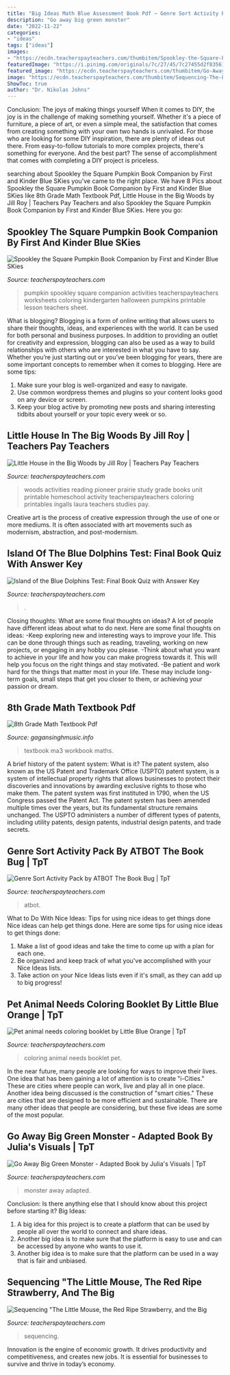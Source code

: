 ```yaml
---
title: "Big Ideas Math Blue Assessment Book Pdf ~ Genre Sort Activity Pack By Atbot The Book Bug"
description: "Go away big green monster"
date: "2022-11-22"
categories:
- "ideas"
tags: ["ideas"]
images:
- "https://ecdn.teacherspayteachers.com/thumbitem/Spookley-the-Square-Pumpkin-Book-Companion-1480175-1502785511/original-1480175-3.jpg"
featuredImage: "https://i.pinimg.com/originals/7c/27/45/7c27455d2f83561441069117ecdbf9ad.jpg"
featured_image: "https://ecdn.teacherspayteachers.com/thumbitem/Go-Away-Big-Green-Monster-Adapted-Book-3447804-1508950384/original-3447804-1.jpg"
image: "https://ecdn.teacherspayteachers.com/thumbitem/Sequencing-The-Little-Mouse-the-Red-Ripe-Strawberry-and-the-Big-Hungry-Bear-1587658488/original-626360-3.jpg"
ShowToc: true
author: "Dr. Nikolas Johns"
---
```



Conclusion: The joys of making things yourself
When it comes to DIY, the joy is in the challenge of making something yourself. Whether it's a piece of furniture, a piece of art, or even a simple meal, the satisfaction that comes from creating something with your own two hands is unrivaled.
For those who are looking for some DIY inspiration, there are plenty of ideas out there. From easy-to-follow tutorials to more complex projects, there's something for everyone. And the best part? The sense of accomplishment that comes with completing a DIY project is priceless.

	

		
searching about Spookley the Square Pumpkin Book Companion by First and Kinder Blue SKies you've came to the right place. We have 8 Pics about Spookley the Square Pumpkin Book Companion by First and Kinder Blue SKies like 8th Grade Math Textbook Pdf, Little House in the Big Woods by Jill Roy | Teachers Pay Teachers and also Spookley the Square Pumpkin Book Companion by First and Kinder Blue SKies. Here you go:
		
    
## Spookley The Square Pumpkin Book Companion By First And Kinder Blue SKies

<img loading=lazy src="https://ecdn.teacherspayteachers.com/thumbitem/Spookley-the-Square-Pumpkin-Book-Companion-1480175-1502785511/original-1480175-3.jpg" onerror="this.onerror=null;this.src='https://tse1.mm.bing.net/th?id=OIP.v7eXvRCOZrUMVQ3gVoRB3wAAAA&amp;pid=15.1';" alt="Spookley the Square Pumpkin Book Companion by First and Kinder Blue SKies">

_Source: teacherspayteachers.com_

>pumpkin spookley square companion activities teacherspayteachers worksheets coloring kindergarten halloween pumpkins printable lesson teachers sheet. 

	

What is blogging?
Blogging is a form of online writing that allows users to share their thoughts, ideas, and experiences with the world. It can be used for both personal and business purposes. In addition to providing an outlet for creativity and expression, blogging can also be used as a way to build relationships with others who are interested in what you have to say.
Whether you’re just starting out or you’ve been blogging for years, there are some important concepts to remember when it comes to blogging. Here are some tips:

1. Make sure your blog is well-organized and easy to navigate.
2. Use common wordpress themes and plugins so your content looks good on any device or screen.
3. Keep your blog active by promoting new posts and sharing interesting tidbits about yourself or your topic every week or so.

    
## Little House In The Big Woods By Jill Roy | Teachers Pay Teachers

<img loading=lazy src="https://ecdn.teacherspayteachers.com/thumbitem/Little-House-in-the-Big-Woods-2166435-1459999840/original-2166435-1.jpg" onerror="this.onerror=null;this.src='https://tse4.mm.bing.net/th?id=OIP.4mt1lncuoZVRa4prjoSBYgAAAA&amp;pid=15.1';" alt="Little House in the Big Woods by Jill Roy | Teachers Pay Teachers">

_Source: teacherspayteachers.com_

>woods activities reading pioneer prairie study grade books unit printable homeschool activity teacherspayteachers coloring printables ingalls laura teachers studies pay. 

	

Creative art is the process of creative expression through the use of one or more mediums. It is often associated with art movements such as modernism, abstraction, and post-modernism.

    
## Island Of The Blue Dolphins Test: Final Book Quiz With Answer Key

<img loading=lazy src="https://ecdn.teacherspayteachers.com/thumbitem/Island-of-the-Blue-Dolphins-Test-Final-Book-Test-with-Answer-Key-2969325-1569086335/original-2969325-2.jpg" onerror="this.onerror=null;this.src='https://tse3.mm.bing.net/th?id=OIP.l_1OVCrxsVO-MWcVEA0OSgAAAA&amp;pid=15.1';" alt="Island of the Blue Dolphins Test: Final Book Quiz with Answer Key">

_Source: teacherspayteachers.com_

>. 

	

Closing thoughts: What are some final thoughts on ideas?
A lot of people have different ideas about what to do next. Here are some final thoughts on ideas: 
-Keep exploring new and interesting ways to improve your life. This can be done through things such as reading, traveling, working on new projects, or engaging in any hobby you please.
-Think about what you want to achieve in your life and how you can make progress towards it. This will help you focus on the right things and stay motivated. 
-Be patient and work hard for the things that matter most in your life. These may include long-term goals, small steps that get you closer to them, or achieving your passion or dream.

    
## 8th Grade Math Textbook Pdf

<img loading=lazy src="https://i.pinimg.com/originals/7c/27/45/7c27455d2f83561441069117ecdbf9ad.jpg" onerror="this.onerror=null;this.src='https://tse4.mm.bing.net/th?id=OIP.OhHJC262T8cEfVbZBICYnAHaJP&amp;pid=15.1';" alt="8th Grade Math Textbook Pdf">

_Source: gagansinghmusic.info_

>textbook ma3 workbook maths. 

	

A brief history of the patent system: What is it?
The patent system, also known as the US Patent and Trademark Office (USPTO) patent system, is a system of intellectual property rights that allows businesses to protect their discoveries and innovations by awarding exclusive rights to those who make them. The patent system was first instituted in 1790, when the US Congress passed the Patent Act. The patent system has been amended multiple times over the years, but its fundamental structure remains unchanged. The USPTO administers a number of different types of patents, including utility patents, design patents, industrial design patents, and trade secrets.

    
## Genre Sort Activity Pack By ATBOT The Book Bug | TpT

<img loading=lazy src="https://ecdn.teacherspayteachers.com/thumbitem/Genre-Sort-Activity-Pack-1599690559/original-589084-3.jpg" onerror="this.onerror=null;this.src='https://tse2.mm.bing.net/th?id=OIP.519itW_-YCo_a2WLlegeuQAAAA&amp;pid=15.1';" alt="Genre Sort Activity Pack by ATBOT The Book Bug | TpT">

_Source: teacherspayteachers.com_

>atbot. 

	

What to Do With Nice Ideas: Tips for using nice ideas to get things done
Nice ideas can help get things done. Here are some tips for using nice ideas to get things done: 
1. Make a list of good ideas and take the time to come up with a plan for each one.
2. Be organized and keep track of what you've accomplished with your Nice Ideas lists.
3. Take action on your Nice Ideas lists even if it's small, as they can add up to big progress!

    
## Pet Animal Needs Coloring Booklet By Little Blue Orange | TpT

<img loading=lazy src="https://ecdn.teacherspayteachers.com/thumbitem/Pet-needscoloring-booklet-3375734-1509154770/original-3375734-3.jpg" onerror="this.onerror=null;this.src='https://tse2.mm.bing.net/th?id=OIP.OcHlg0BjZAX15vPI7njIVAAAAA&amp;pid=15.1';" alt="Pet animal needs coloring booklet by Little Blue Orange | TpT">

_Source: teacherspayteachers.com_

>coloring animal needs booklet pet. 

	

In the near future, many people are looking for ways to improve their lives. One idea that has been gaining a lot of attention is to create "i-Cities." These are cities where people can work, live and play all in one place. Another idea being discussed is the construction of "smart cities." These are cities that are designed to be more efficient and sustainable. There are many other ideas that people are considering, but these five ideas are some of the most popular.

    
## Go Away Big Green Monster - Adapted Book By Julia&#039;s Visuals | TpT

<img loading=lazy src="https://ecdn.teacherspayteachers.com/thumbitem/Go-Away-Big-Green-Monster-Adapted-Book-3447804-1508950384/original-3447804-1.jpg" onerror="this.onerror=null;this.src='https://tse3.mm.bing.net/th?id=OIP.WxhsZIgD8nek_JIfSDchjgAAAA&amp;pid=15.1';" alt="Go Away Big Green Monster - Adapted Book by Julia&#039;s Visuals | TpT">

_Source: teacherspayteachers.com_

>monster away adapted. 

	

Conclusion: Is there anything else that I should know about this project before starting it?
Big Ideas:
1. A big idea for this project is to create a platform that can be used by people all over the world to connect and share ideas.
2. Another big idea is to make sure that the platform is easy to use and can be accessed by anyone who wants to use it.
3. Another big idea is to make sure that the platform can be used in a way that is fair and unbiased.

    
## Sequencing &quot;The Little Mouse, The Red Ripe Strawberry, And The Big

<img loading=lazy src="https://ecdn.teacherspayteachers.com/thumbitem/Sequencing-The-Little-Mouse-the-Red-Ripe-Strawberry-and-the-Big-Hungry-Bear-1587658488/original-626360-3.jpg" onerror="this.onerror=null;this.src='https://tse3.mm.bing.net/th?id=OIP.j3SEOM_r8jr4CT2LA-d8RAAAAA&amp;pid=15.1';" alt="Sequencing &quot;The Little Mouse, the Red Ripe Strawberry, and the Big">

_Source: teacherspayteachers.com_

>sequencing. 

	

Innovation is the engine of economic growth. It drives productivity and competitiveness, and creates new jobs. It is essential for businesses to survive and thrive in today’s economy.

